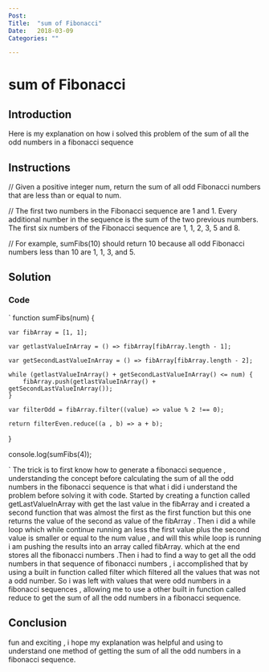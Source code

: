 ```yaml
---
Post:   
Title:  "sum of Fibonacci"
Date:   2018-03-09
Categories: ""

---
```

# sum of Fibonacci

## Introduction 
Here is my explanation on how i solved this problem of the sum of all the odd numbers in a fibonacci sequence 
## Instructions 

// Given a positive integer num, return the sum of all odd Fibonacci numbers that are less than or equal to num.

// The first two numbers in the Fibonacci sequence are 1 and 1. Every additional number in the sequence is the sum of the two previous numbers. The first six numbers of the Fibonacci sequence are 1, 1, 2, 3, 5 and 8.

// For example, sumFibs(10) should return 10 because all odd Fibonacci numbers less than 10 are 1, 1, 3, and 5.


## Solution 
### Code
`
function sumFibs(num) {

    var fibArray = [1, 1];

    var getlastValueInArray = () => fibArray[fibArray.length - 1];

    var getSecondLastValueInArray = () => fibArray[fibArray.length - 2];

    while (getlastValueInArray() + getSecondLastValueInArray() <= num) {
        fibArray.push(getlastValueInArray() + getSecondLastValueInArray());
    }

    var filterOdd = fibArray.filter((value) => value % 2 !== 0);

    return filterEven.reduce((a , b) => a + b);
}

console.log(sumFibs(4));

`
The trick is to first know how to generate a fibonacci sequence , understanding the concept before calculating the sum of all the odd numbers in the fibonacci sequence is that what i did i understand the problem before solving it with code. Started by creating a function called getLastValueInArray with get the last value in the fibArray and i created a second function that was almost the first 
as the first function but this one returns the value of the second as value of the fibArray . Then i did a while loop which while continue running an less the first value plus the second value is smaller or equal to the num value , and will this while loop is running i am pushing the results into an array called fibArray. which at the end stores all the fibonacci numbers .Then i had to find a way to get all the odd numbers in that sequence of fibonacci numbers , i accomplished that by using a built in function called filter which filtered all the values that was not a odd number. So i was left with values that were odd numbers in a fibonacci sequences , allowing me to use a other built in function called reduce to get the sum of all the odd numbers in a fibonacci sequence.  


## Conclusion 

fun and exciting , i hope my explanation was helpful and using to understand one method of getting the sum of all the odd numbers in a fibonacci sequence. 









